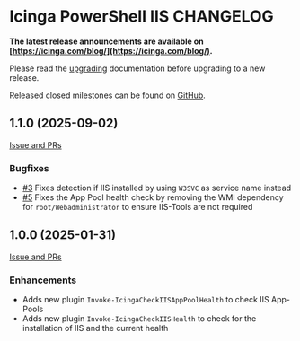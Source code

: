 # Icinga PowerShell IIS CHANGELOG

**The latest release announcements are available on [https://icinga.com/blog/](https://icinga.com/blog/).**

Please read the [upgrading](https://icinga.com/docs/windows/latest/iis/doc/30-Upgrading-Plugins)
documentation before upgrading to a new release.

Released closed milestones can be found on [GitHub](https://github.com/Icinga/icinga-powershell-iis/milestones?state=closed).

## 1.1.0 (2025-09-02)

[Issue and PRs](https://github.com/Icinga/icinga-powershell-iis/milestone/2)

### Bugfixes

* [#3](https://github.com/Icinga/icinga-powershell-iis/pull/3) Fixes detection if IIS installed by using `W3SVC` as service name instead
* [#5](https://github.com/Icinga/icinga-powershell-iis/pull/5) Fixes the App Pool health check by removing the WMI dependency for `root/Webadministrator` to ensure IIS-Tools are not required

## 1.0.0 (2025-01-31)

[Issue and PRs](https://github.com/Icinga/icinga-powershell-iis/milestone/1)

### Enhancements

* Adds new plugin `Invoke-IcingaCheckIISAppPoolHealth` to check IIS App-Pools
* Adds new plugin `Invoke-IcingaCheckIISHealth` to check for the installation of IIS and the current health
